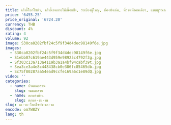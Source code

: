 ```yaml
---
title: เก้าอี้โยกโซฟา, เก้าอี้เอนกายไม้เนื้อแข็ง, ระเบียงผู้ใหญ่, ห้องนั่งเล่น, ที่วางเท้าคนเดียว, แบบบูรณาการ
price: '6455.25'
price_original: '6724.20'
currency: THB
discount: 4%
rating: 4
volume: 92
image: S30ca0202fbf24c5f9f34d4dec98149f6e.jpg
images:
  - S30ca0202fbf24c5f9f34d4dec98149f6e.jpg
  - S1ebb07c619ae443d959e98925c4792f3g.jpg
  - Sf303c13a713a4119b3a1a4bf94cabf39t.jpg
  - Sea3ce3a4e8c448438cb0e386fc85465db.jpg
  - Sc75f80287aa54ead9ccfe169a6c1e89dQ.jpg
video: ''
categories:
  - name: บ้านและสวน
    slug: านและสวน
  - name: ตกแต่งบ้าน
    slug: ตกแต-งบ-าน
slug: เก-าอ-โยกโซฟา-เก-าอ
encode: om7W8ZY
lang: th
---
```

  
